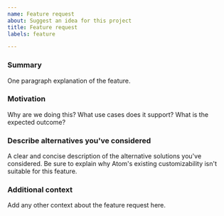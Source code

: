 ```yaml
---
name: Feature request
about: Suggest an idea for this project
title: Feature request
labels: feature

---
```


<!--
NOTE: The issue list is not the place for general questions.
Please consider using the mailing list instead:
https://groups.google.com/a/flatironinstitute.org/forum/#!forum/triqs
-->

### Summary

One paragraph explanation of the feature.

### Motivation

Why are we doing this? What use cases does it support? What is the expected outcome?

### Describe alternatives you've considered

A clear and concise description of the alternative solutions you've considered. Be sure to explain why Atom's existing customizability isn't suitable for this feature.

### Additional context

Add any other context about the feature request here.
